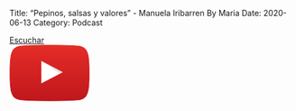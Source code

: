 Title: “Pepinos, salsas y valores” - Manuela Iribarren By Maria
Date: 2020-06-13
Category: Podcast

<a href="https://s.danilorca.com/2020-06-13.mp3" type="audio/mpeg">
Escuchar<br/>
<img style="height:100px;" src="images/play.png">
</a>
